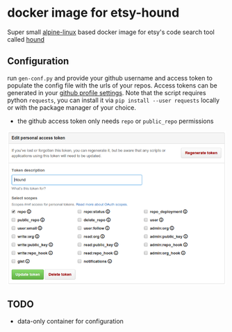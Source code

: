 # docker image for etsy-hound

Super small [alpine-linux](http://alpinelinux.org/) based docker image for etsy's code search tool called [hound](https://github.com/etsy/hound)

## Configuration

run `gen-conf.py` and provide your github username and access token to populate the config file with the urls of your repos.
Access tokens can be generated in your [github profile settings](https://github.com/settings/tokens).
Note that the script requires python `requests`, you can install it via `pip install --user requests` locally or with the package manager of your choice.

- the github access token only needs `repo` or `public_repo` permissions

![github token settings](./token_settings.png)

## TODO

- data-only container for configuration
